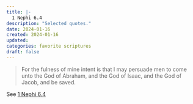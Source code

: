 ```yaml
---
title: |-
  1 Nephi 6.4
description: "Selected quotes."
date: 2024-01-16
created: 2024-01-16
updated: 
categories: favorite scriptures
draft: false
---
```


> For the fulness of mine intent is that I may persuade men to come unto the God of Abraham, and the God of Isaac, and the God of Jacob, and be saved.

See [1 Nephi 6.4](https://www.churchofjesuschrist.org/study/scriptures/bofm/1-ne/6?id=p4&lang=eng#p4)